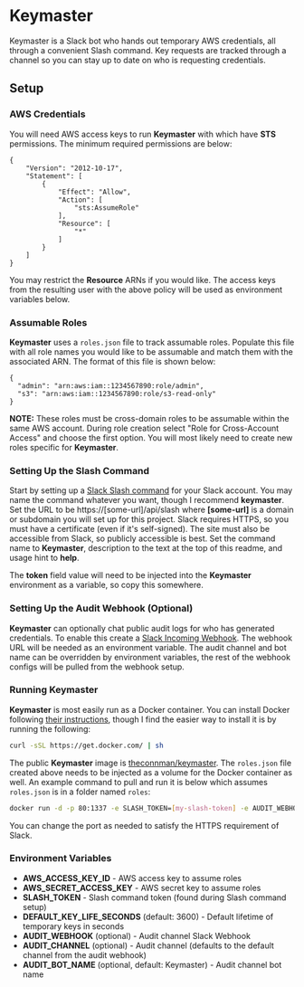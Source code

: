 # Keymaster
Keymaster is a Slack bot who hands out temporary AWS credentials, all through a convenient Slash command. Key requests are tracked through a channel so you can stay up to date on who is requesting credentials.

## Setup
### AWS Credentials
You will need AWS access keys to run **Keymaster** with which have **STS** permissions. The minimum required permissions are below:
```
{
    "Version": "2012-10-17",
    "Statement": [
        {
            "Effect": "Allow",
            "Action": [
                "sts:AssumeRole"
            ],
            "Resource": [
                "*"
            ]
        }
    ]
}
```

You may restrict the **Resource** ARNs if you would like. The access keys from the resulting user with the above policy will be used as environment variables below.

### Assumable Roles
**Keymaster** uses a `roles.json` file to track assumable roles. Populate this file with all role names you would like to be assumable and match them with the associated ARN. The format of this file is shown below:
```
{
  "admin": "arn:aws:iam::1234567890:role/admin",
  "s3": "arn:aws:iam::1234567890:role/s3-read-only"
}
```

**NOTE:** These roles must be cross-domain roles to be assumable within the same AWS account. During role creation select "Role for Cross-Account Access" and choose the first option. You will most likely need to create new roles specific for **Keymaster**.

### Setting Up the Slash Command
Start by setting up a [Slack Slash command](https://slack.com/apps/A0F82E8CA-slash-commands) for your Slack account. You may name the command whatever you want, though I recommend **keymaster**. Set the URL to be https://[some-url]/api/slash where **[some-url]** is a domain or subdomain you will set up for this project. Slack requires HTTPS, so you must have a certificate (even if it's self-signed). The site must also be accessible from Slack, so publicly accessible is best. Set the command name to **Keymaster**, description to the text at the top of this readme, and usage hint to **help**.

The **token** field value will need to be injected into the **Keymaster** environment as a variable, so copy this somewhere.

### Setting Up the Audit Webhook (Optional)
**Keymaster** can optionally chat public audit logs for who has generated credentials. To enable this create a [Slack Incoming Webhook](https://slack.com/apps/A0F7XDUAZ-incoming-webhooks). The webhook URL will be needed as an environment variable. The audit channel and bot name can be overridden by environment variables, the rest of the webhook configs will be pulled from the webhook setup.

### Running Keymaster
**Keymaster** is most easily run as a Docker container. You can install Docker following [their instructions](https://docs.docker.com/engine/installation/), though I find the easier way to install it is by running the following:
```bash
curl -sSL https://get.docker.com/ | sh
```

The public **Keymaster** image is [theconnman/keymaster](https://hub.docker.com/r/theconnman/keymaster/). The `roles.json` file created above needs to be injected as a volume for the Docker container as well. An example command to pull and run it is below which assumes `roles.json` is in a folder named `roles`:
```bash
docker run -d -p 80:1337 -e SLASH_TOKEN=[my-slash-token] -e AUDIT_WEBHOOK=[my-incoming-webhook] -e AWS_ACCESS_KEY_ID=[access-key] -e AWS_SECRET_ACCESS_KEY=[secret-key] -v roles:/usr/src/app/roles --name keymaster theconnman/keymaster:latest
```

You can change the port as needed to satisfy the HTTPS requirement of Slack.

### Environment Variables
- **AWS_ACCESS_KEY_ID** - AWS access key to assume roles
- **AWS_SECRET_ACCESS_KEY** - AWS secret key to assume roles
- **SLASH_TOKEN** - Slash command token (found during Slash command setup)
- **DEFAULT_KEY_LIFE_SECONDS** (default: 3600) - Default lifetime of temporary keys in seconds
- **AUDIT_WEBHOOK** (optional) - Audit channel Slack Webhook
- **AUDIT_CHANNEL** (optional) - Audit channel (defaults to the default channel from the audit webhook)
- **AUDIT_BOT_NAME** (optional, default: Keymaster) - Audit channel bot name
